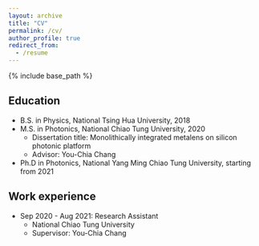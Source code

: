 ```yaml
---
layout: archive
title: "CV"
permalink: /cv/
author_profile: true
redirect_from:
  - /resume
---
```


{% include base_path %}

Education
------
* B.S. in Physics, National Tsing Hua University, 2018
* M.S. in Photonics, National Chiao Tung University, 2020
  *  Dissertation title: Monolithically integrated metalens on silicon photonic platform
  *  Advisor: You-Chia Chang
* Ph.D in Photonics, National Yang Ming Chiao Tung University, starting from 2021

Work experience
------
* Sep 2020 - Aug 2021: Research Assistant
  * National Chiao Tung University
  * Supervisor: You-Chia Chang

